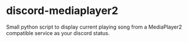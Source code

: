 # discord-mediaplayer2
Small python script to display current playing song from a MediaPlayer2 compatible service as your discord status.
